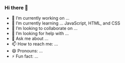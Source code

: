 ### Hi there 👋

- 🔭 I’m currently working on ...
- 🌱 I’m currently learning ... JavaScript, HTML, and CSS
- 👯 I’m looking to collaborate on ... 
- 🤔 I’m looking for help with ...
- 💬 Ask me about ... 
- 📫 How to reach me: ...
- 😄 Pronouns: ...
- ⚡ Fun fact: ... 
